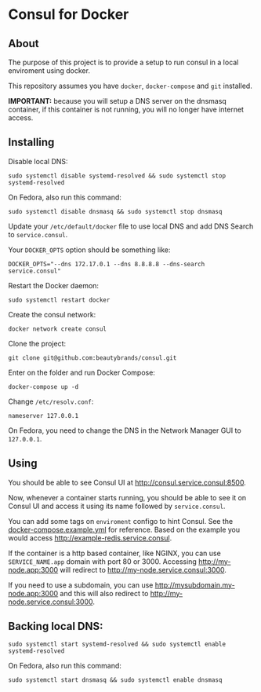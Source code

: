 # Consul for Docker

## About

The purpose of this project is to provide a setup to run consul in a local enviroment using docker.

This repository assumes you have `docker`, `docker-compose` and `git` installed.

**IMPORTANT:** because you will setup a DNS server on the dnsmasq container, if this container is not running, you will no longer have internet access.

## Installing

Disable local DNS:

```
sudo systemctl disable systemd-resolved && sudo systemctl stop systemd-resolved
```

On Fedora, also run this command:

```
sudo systemctl disable dnsmasq && sudo systemctl stop dnsmasq
```

Update your `/etc/default/docker` file to use local DNS and add DNS Search to `service.consul`.

Your `DOCKER_OPTS` option should be something like:

```
DOCKER_OPTS="--dns 172.17.0.1 --dns 8.8.8.8 --dns-search service.consul"
```

Restart the Docker daemon:

```
sudo systemctl restart docker
```

Create the consul network:

```
docker network create consul
```

Clone the project:

```
git clone git@github.com:beautybrands/consul.git
```

Enter on the folder and run Docker Compose:

```
docker-compose up -d
```

Change `/etc/resolv.conf`:

```
nameserver 127.0.0.1
```

On Fedora, you need to change the DNS in the Network Manager GUI to `127.0.0.1`.

## Using

You should be able to see Consul UI at http://consul.service.consul:8500.

Now, whenever a container starts running, you should be able to see it on Consul UI and access it using its name followed by `service.consul`.

You can add some tags on `enviroment` configo to hint Consul. See the [docker-compose.example.yml](docker-compose.example.yml) for reference. Based on the example you would access http://example-redis.service.consul.

If the container is a http based container, like NGINX, you can use `SERVICE_NAME.app` domain with port 80 or 3000. Accessing http://my-node.app:3000 will redirect to http://my-node.service.consul:3000.

If you need to use a subdomain, you can use http://mysubdomain.my-node.app:3000 and this will also redirect to http://my-node.service.consul:3000.

## Backing local DNS:

```
sudo systemctl start systemd-resolved && sudo systemctl enable systemd-resolved
```

On Fedora, also run this command:

```
sudo systemctl start dnsmasq && sudo systemctl enable dnsmasq
```
